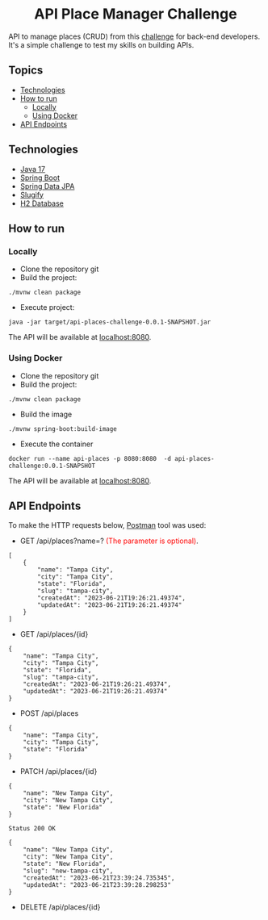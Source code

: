 <h1 align="center">
  API Place Manager Challenge
</h1>

API to manage places (CRUD) from this [challenge](https://github.com/RocketBus/quero-ser-clickbus/tree/master/testes/backend-developer) for back-end developers. It's a simple challenge to test my skills on building APIs.

## Topics
- [Technologies](https://github.com/jawwadbr/api-place#technologies)
- [How to run](https://github.com/jawwadbr/api-place#how-to-run)
  * [Locally](https://github.com/jawwadbr/api-place#locally)
  * [Using Docker](https://github.com/jawwadbr/api-place#using-docker)
- [API Endpoints](https://github.com/jawwadbr/api-place#api-endpoints)

## Technologies

- [Java 17](https://docs.oracle.com/en/java/javase/17/)
- [Spring Boot](https://spring.io/projects/spring-boot)
- [Spring Data JPA](https://docs.spring.io/spring-data/data-jpa/docs/current/reference/html/#repositories)
- [Slugify](https://github.com/slugify/slugify)
- [H2 Database](https://www.h2database.com/html/main.html)

## How to run

### Locally
- Clone the repository git
- Build the project:
```
./mvnw clean package 
```
- Execute project:
```
java -jar target/api-places-challenge-0.0.1-SNAPSHOT.jar
```
The API will be available at [localhost:8080](http://localhost:8080).

### Using Docker

- Clone the repository git
- Build the project:
```
./mvnw clean package 
```
- Build the image
```
./mvnw spring-boot:build-image
```
- Execute the container
```
docker run --name api-places -p 8080:8080  -d api-places-challenge:0.0.1-SNAPSHOT
```
The API will be available at [localhost:8080](http://localhost:8080).

## API Endpoints

To make the HTTP requests below, [Postman](https://www.postman.com) tool was used:

- GET /api/places?name=? <span style="color:red">(The parameter is optional)</span>.
```
[
    {
        "name": "Tampa City",
        "city": "Tampa City",
        "state": "Florida",
        "slug": "tampa-city",
        "createdAt": "2023-06-21T19:26:21.49374",
        "updatedAt": "2023-06-21T19:26:21.49374"
    }
]
```
- GET /api/places/{id}
```
{
    "name": "Tampa City",
    "city": "Tampa City",
    "state": "Florida",
    "slug": "tampa-city",
    "createdAt": "2023-06-21T19:26:21.49374",
    "updatedAt": "2023-06-21T19:26:21.49374"
}
```
- POST /api/places
```
{
    "name": "Tampa City",
    "city": "Tampa City",
    "state": "Florida"
}
```
- PATCH /api/places/{id}
```
{
    "name": "New Tampa City",
    "city": "New Tampa City",
    "state": "New Florida"
}

Status 200 OK

{
    "name": "New Tampa City",
    "city": "New Tampa City",
    "state": "New Florida",
    "slug": "new-tampa-city",
    "createdAt": "2023-06-21T23:39:24.735345",
    "updatedAt": "2023-06-21T23:39:28.298253"
}
```
- DELETE /api/places/{id}
